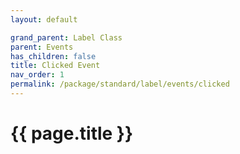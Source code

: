 ```yaml
---
layout: default

grand_parent: Label Class
parent: Events
has_children: false
title: Clicked Event
nav_order: 1
permalink: /package/standard/label/events/clicked
---
```

# {{ page.title }}
